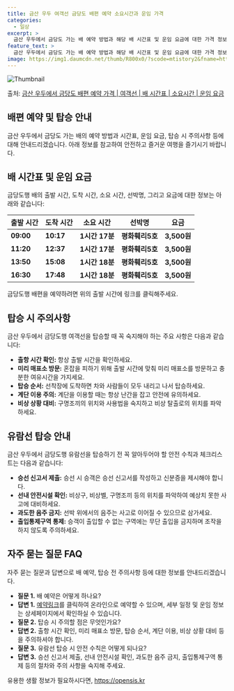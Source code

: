 ```yaml
---
title: 금산 우두 여객선 금당도 배편 예약 소요시간과 운임 가격
categories:
  - 일상
excerpt: >
  금산 우두에서 금당도 가는 배 예약 방법과 해당 배 시간표 및 운임 요금에 대한 가격 정보를 안내 드리겠습니다. 안전하고 재밋는 금당도행 여행을 위해 아래 정보 참고하시기 바랍니다. 금당도행 배편 예약하기 👈 클릭금산 우두에서 금당도행 배 시간표출발 시간도착 시간소요 시간선박명요금09:0010:171시간 17분평화훼리5호3,500원11:2012:371시간 17분평화훼리5호3,500원13:5015:081시간 18분평화훼리5호3,500원16:3017:481시간 18분평화훼리5호3,500원금당도행 배편 예약하기 👈 클릭금산 우두에서 금당도행 여객선 탑승 시 이용수칙여객선을 안전하게 이용하기 위해 꼭 숙지해야 할 수칙들을 소개합니다. 1) 출항 시간 확인 금산 우두에서 금당도행 배의 출항 시간을 꼭 확인하세요...
feature_text: >
  금산 우두에서 금당도 가는 배 예약 방법과 해당 배 시간표 및 운임 요금에 대한 가격 정보를 안내 드리겠습니다. 안전하고 재밋는 금당도행 여행을 위해 아래 정보 참고하시기 바랍니다. 금당도행 배편 예약하기 👈 클릭금산 우두에서 금당도행 배 시간표출발 시간도착 시간소요 시간선박명요금09:0010:171시간 17분평화훼리5호3,500원11:2012:371시간 17분평화훼리5호3,500원13:5015:081시간 18분평화훼리5호3,500원16:3017:481시간 18분평화훼리5호3,500원금당도행 배편 예약하기 👈 클릭금산 우두에서 금당도행 여객선 탑승 시 이용수칙여객선을 안전하게 이용하기 위해 꼭 숙지해야 할 수칙들을 소개합니다. 1) 출항 시간 확인 금산 우두에서 금당도행 배의 출항 시간을 꼭 확인하세요...
image: https://img1.daumcdn.net/thumb/R800x0/?scode=mtistory2&fname=https%3A%2F%2Fblog.kakaocdn.net%2Fdn%2Fcjocwy%2FbtsHBhfD8fG%2F952ozYPmUVZXbZl3zkmpiK%2Fimg.webp
---
```


![Thumbnail](https://img1.daumcdn.net/thumb/R800x0/?scode=mtistory2&fname=https%3A%2F%2Fblog.kakaocdn.net%2Fdn%2Fcjocwy%2FbtsHBhfD8fG%2F952ozYPmUVZXbZl3zkmpiK%2Fimg.webp)

<p>출처: <a href="https://opensis.kr/entry/%EA%B8%88%EC%82%B0-%EC%9A%B0%EB%91%90%EC%97%90%EC%84%9C-%EA%B8%88%EB%8B%B9%EB%8F%84-%EB%B0%B0%ED%8E%B8-%EC%98%88%EC%95%BD-%EA%B0%80%EA%B2%A9-%EC%97%AC%EA%B0%9D%EC%84%A0-%EB%B0%B0-%EC%8B%9C%EA%B0%84%ED%91%9C-%EC%86%8C%EC%9A%94%EC%8B%9C%EA%B0%84-%EC%9A%B4%EC%9E%84-%EC%9A%94%EA%B8%88" rel="dofollow">금산 우두에서 금당도 배편 예약 가격 | 여객선 | 배 시간표 | 소요시간 | 운임 요금</a> </p>

## 배편 예약 및 탑승 안내

금산 우두에서 금당도 가는 배의 예약 방법과 시간표, 운임 요금, 탑승 시 주의사항 등에 대해 안내드리겠습니다. 아래 정보를 참고하여
안전하고 즐거운 여행을 즐기시기 바랍니다.

## 배 시간표 및 운임 요금

금당도행 배의 출발 시간, 도착 시간, 소요 시간, 선박명, 그리고 요금에 대한 정보는 아래와 같습니다:

**출발 시간** | **도착 시간** | **소요 시간** | **선박명** | **요금**  
---|---|---|---|---  
**09:00** | **10:17** | **1시간 17분** | **평화훼리5호** | **3,500원**  
**11:20** | **12:37** | **1시간 17분** | **평화훼리5호** | **3,500원**  
**13:50** | **15:08** | **1시간 18분** | **평화훼리5호** | **3,500원**  
**16:30** | **17:48** | **1시간 18분** | **평화훼리5호** | **3,500원**  
  
금당도행 배편을 예약하려면 위의 출발 시간에 링크를 클릭해주세요.

## 탑승 시 주의사항

금산 우두에서 금당도행 여객선을 탑승할 때 꼭 숙지해야 하는 주요 사항은 다음과 같습니다:

  * **출항 시간 확인:** 항상 출발 시간을 확인하세요.
  * **미리 매표소 방문:** 혼잡을 피하기 위해 출발 시간에 맞춰 미리 매표소를 방문하고 충분한 여유시간을 가지세요.
  * **탑승 순서:** 선착장에 도착하면 차와 사람들이 모두 내리고 나서 탑승하세요.
  * **계단 이용 주의:** 계단을 이용할 때는 항상 난간을 잡고 안전에 유의하세요.
  * **비상 상황 대비:** 구명조끼의 위치와 사용법을 숙지하고 비상 탈출로의 위치를 파악하세요.

## 유람선 탑승 안내

금산 우두에서 금당도행 유람선을 탑승하기 전 꼭 알아두어야 할 안전 수칙과 체크리스트는 다음과 같습니다:

  * **승선 신고서 제출:** 승선 시 승객은 승선 신고서를 작성하고 신분증을 제시해야 합니다.
  * **선내 안전시설 확인:** 비상구, 비상벨, 구명조끼 등의 위치를 파악하여 예상치 못한 사고에 대비하세요.
  * **과도한 음주 금지:** 선박 위에서의 음주는 사고로 이어질 수 있으므로 삼가세요.
  * **출입통제구역 통제:** 승객이 출입할 수 없는 구역에는 무단 출입을 금지하며 조작을 하지 않도록 주의하세요.

## 자주 묻는 질문 FAQ

자주 묻는 질문과 답변으로 배 예약, 탑승 전 주의사항 등에 대한 정보를 안내드리겠습니다.

  * **질문 1.** 배 예약은 어떻게 하나요?
  * **답변 1.** [예약링크](예약링크)를 클릭하여 온라인으로 예약할 수 있으며, 세부 일정 및 운임 정보는 상세페이지에서 확인하실 수 있습니다.
  * **질문 2.** 탑승 시 주의할 점은 무엇인가요?
  * **답변 2.** 출항 시간 확인, 미리 매표소 방문, 탑승 순서, 계단 이용, 비상 상황 대비 등을 주의하셔야 합니다.
  * **질문 3.** 유람선 탑승 시 안전 수칙은 어떻게 되나요?
  * **답변 3.** 승선 신고서 제출, 선내 안전시설 확인, 과도한 음주 금지, 출입통제구역 통제 등의 절차와 주의 사항을 숙지해 주세요.



 

유용한 생활 정보가 필요하시다면, <a href="https://opensis.kr" rel="dofollow">https://opensis.kr</a>


